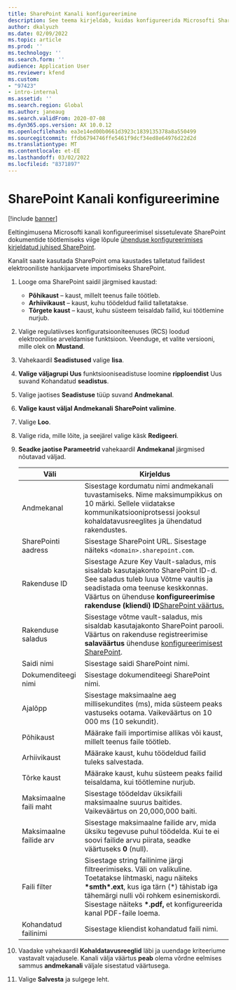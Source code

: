```yaml
---
title: SharePoint Kanali konfigureerimine
description: See teema kirjeldab, kuidas konfigureerida Microsofti SharePoint kanalit sissetulevate elektrooniliste arvete töötlemiseks.
author: dkalyuzh
ms.date: 02/09/2022
ms.topic: article
ms.prod: ''
ms.technology: ''
ms.search.form: ''
audience: Application User
ms.reviewer: kfend
ms.custom:
- "97423"
- intro-internal
ms.assetid: ''
ms.search.region: Global
ms.author: janeaug
ms.search.validFrom: 2020-07-08
ms.dyn365.ops.version: AX 10.0.12
ms.openlocfilehash: ea3e14ed00b0661d3923c1839135378a8a550499
ms.sourcegitcommit: ffdb6794746ffe5461f9dcf34ed8e64976d22d2d
ms.translationtype: MT
ms.contentlocale: et-EE
ms.lasthandoff: 03/02/2022
ms.locfileid: "8371897"
---
```

# <a name="configure-a-sharepoint-channel"></a>SharePoint Kanali konfigureerimine

[!include [banner](../includes/banner.md)]

Eeltingimusena Microsofti kanali konfigureerimisel sissetulevate SharePoint dokumentide töötlemiseks viige lõpule [ühenduse konfigureerimises kirjeldatud juhised SharePoint](e-invoicing-create-sharepoint-connection.md).

Kanalit saate kasutada SharePoint oma kaustades talletatud failidest elektrooniliste hankijaarvete importimiseks SharePoint.

1. Looge oma SharePoint saidil järgmised kaustad:

    - **Põhikaust** – kaust, millelt teenus faile töötleb.
    - **Arhiivikaust** – kaust, kuhu töödeldud failid talletatakse.
    - **Tõrgete kaust** – kaust, kuhu süsteem teisaldab failid, kui töötlemine nurjub.

2. Valige regulatiivses konfiguratsiooniteenuses (RCS) loodud elektroonilise arveldamise funktsioon. Veenduge, et valite versiooni, mille olek on **Mustand**.
3. Vahekaardil **Seadistused** valige **lisa**.
4. **Valige väljagrupi Uus** funktsiooniseadistuse loomine **ripploendist** Uus suvand Kohandatud **seadistus**.
5. Valige jaotises **Seadistuse** tüüp suvand **Andmekanal**.
6. **Valige kaust väljal Andmekanali** **SharePoint valimine**.
7. Valige **Loo**.
8. Valige rida, mille lõite, ja seejärel valige käsk **Redigeeri**.
9. **Seadke jaotise Parameetrid** vahekaardil **Andmekanal** järgmised nõutavad väljad.

    | Väli                 | Kirjeldus |
    |-----------------------|-------------|
    | Andmekanal          | Sisestage kordumatu nimi andmekanali tuvastamiseks. Nime maksimumpikkus on 10 märki. Sellele viidatakse kommunikatsiooniprotsessi jooksul kohaldatavusreeglites ja ühendatud rakendustes. |
    | SharePointi aadress    | Sisestage SharePoint URL. Sisestage näiteks `<domain>.sharepoint.com`. |
    | Rakenduse ID        | Sisestage Azure Key Vault-saladus, mis sisaldab kasutajakonto SharePoint ID-d. See saladus tuleb luua Võtme vaultis ja seadistada oma teenuse keskkonnas. Väärtus on ühenduse **konfigureerimise rakenduse (kliendi) ID**[SharePoint väärtus.](e-invoicing-create-sharepoint-connection.md) |
    | Rakenduse saladus    | Sisestage võtme vault-saladus, mis sisaldab kasutajakonto SharePoint parooli. Väärtus on rakenduse registreerimise **salaväärtus** ühenduse [konfigureerimisest SharePoint](e-invoicing-create-sharepoint-connection.md). |
    | Saidi nimi             | Sisestage saidi SharePoint nimi. |
    | Dokumenditeegi nimi | Sisestage dokumenditeegi SharePoint nimi. |
    | Ajalõpp               | Sisestage maksimaalne aeg millisekundites (ms), mida süsteem peaks vastuseks ootama. Vaikeväärtus on 10 000 ms (10 sekundit). |
    | Põhikaust           | Määrake faili importimise allikas või kaust, millelt teenus faile töötleb. |
    | Arhiivikaust        | Määrake kaust, kuhu töödeldud failid tuleks salvestada. |
    | Tõrke kaust          | Määrake kaust, kuhu süsteem peaks failid teisaldama, kui töötlemine nurjub. |
    | Maksimaalne faili maht         | Sisestage töödeldav üksikfaili maksimaalne suurus baitides. Vaikeväärtus on 20,000,000 baiti. |
    | Maksimaalne failide arv      | Sisestage maksimaalne failide arv, mida üksiku tegevuse puhul töödelda. Kui te ei soovi failide arvu piirata, seadke väärtuseks **0** (null). |
    | Faili filter           | Sisestage string failinime järgi filtreerimiseks. Väli on valikuline. Toetatakse lihtmaski, nagu näiteks **\*smth\*.ext**, kus iga tärn (\*) tähistab iga tähemärgi nulli või rohkem esinemiskordi. Sisestage näiteks **\*.pdf,** et konfigureerida kanal PDF-faile loema. |
    | Kohandatud failinimi      | Sisestage kliendist kohandatud faili nimi. |

10. Vaadake vahekaardil **Kohaldatavusreeglid** läbi ja uuendage kriteeriume vastavalt vajadusele. Kanali välja väärtus **peab** olema võrdne eelmises sammus **andmekanali** väljale sisestatud väärtusega.
11. Valige **Salvesta** ja sulgege leht.
